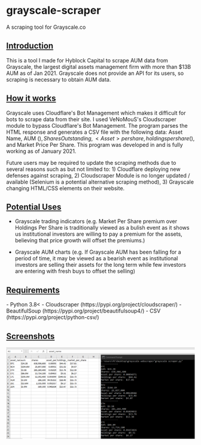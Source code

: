 # grayscale-scraper
A scraping tool for Grayscale.co




<h2><u><b>Introduction</b></u></h2>

This is a tool I made for Hyblock Capital to scrape AUM data from Grayscale, the largest digital assets management firm with more than $13B AUM as of Jan 2021.
Grayscale does not provide an API for its users, so scraping is necessary to obtain AUM data.




<h2><u><b>How it works</b></u></h2>

Grayscale uses Cloudflare's Bot Management which makes it difficult for bots to scrape data from their site. I used VeNoMouS's Cloudscraper module to bypass Cloudflare's Bot Management. The program parses the HTML response and generates a CSV file with the following data: Asset Name, AUM ($), Shares Outstanding, <Asset> per share, holdings per share ($), and Market Price Per Share. This program was developed in and is fully working as of January 2021. 
  
Future users may be required to update the scraping methods due to several reasons such as but not limited to: 1) Cloudflare deploying new defenses against scraping, 2) Cloudscraper Module is no longer updated / available (Selenium is a potential alternative scraping method), 3) Grayscale changing HTML/CSS elements on their website.




<h2><u><b>Potential Uses</b></u></h2>

- Grayscale trading indicators (e.g. Market Per Share premium over Holdings Per Share is traditionally viewed as a bulish event as it shows us institutional investors are willing to pay a premium for the assets, believing that price growth will offset the premiums.)

- Grayscale AUM charts (e.g. If Grayscale AUM has been falling for a period of time, it may be viewed as a bearish event as institutional investors are selling their assets for the long term while few investors are entering with fresh buys to offset the selling)




<h2><u><b>Requirements</b></u></h2>
- Python 3.8< 
- Cloudscraper (https://pypi.org/project/cloudscraper/)
- BeautifulSoup (https://pypi.org/project/beautifulsoup4/)
- CSV (https://pypi.org/project/python-csv/)




<h2><u><b>Screenshots</b></u></h2>

![Image of scraper](https://github.com/harold-swy/grayscale-scraper/blob/main/Screenshot.png)
